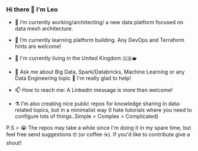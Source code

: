 ### Hi there 👋 I'm Leo

- 🔭 I’m currently working/architecting/ a new data platform focused on data mesh architecture.
- 🌱 I’m currently learning platform building. Any DevOps and Terraform hints are welcome!
- :compass: I'm currently living in the United Kingdom :gb::teapot:
- 💬 Ask me about Big Data, Spark/Databricks, Machine Learning or any Data Engineering topic :tea: I'm really glad to help! 
- 📫 How to reach me: A Linkedin message is more than welcome! 

- :alembic:	I’m also creating nice public repos for knowledge sharing in data-related topics, but in a minimalist way (I hate tutorials where you need to configure lots of things..Simple > Complex > Complicated) 

P.S > :sob: The repos may take a while since I'm doing it in my spare time, but feel free send suggestions :nerd_face: (or coffee :coffee:). If you'd like to contribute give a shout!

